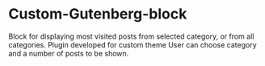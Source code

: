 # Custom-Gutenberg-block
Block for displaying most visited posts from selected category, or from all categories. Plugin developed for custom theme 
User can choose category and a number of posts to be shown.


